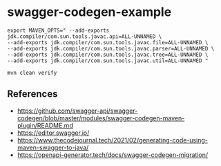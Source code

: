 # swagger-codegen-example

```
export MAVEN_OPTS=" --add-exports jdk.compiler/com.sun.tools.javac.api=ALL-UNNAMED \
--add-exports jdk.compiler/com.sun.tools.javac.file=ALL-UNNAMED \
--add-exports jdk.compiler/com.sun.tools.javac.parser=ALL-UNNAMED \
--add-exports jdk.compiler/com.sun.tools.javac.tree=ALL-UNNAMED \
--add-exports jdk.compiler/com.sun.tools.javac.util=ALL-UNNAMED "

mvn clean verify
```

## References

- https://github.com/swagger-api/swagger-codegen/blob/master/modules/swagger-codegen-maven-plugin/README.md
- https://editor.swagger.io/
- https://www.thecodejournal.tech/2021/02/generating-code-using-maven-swagger-to-java/
- https://openapi-generator.tech/docs/swagger-codegen-migration/
